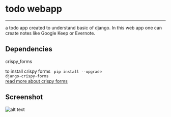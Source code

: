 # todo webapp
------------

a todo app created to understand basic of django.
In this web app one can create notes like Google Keep or Evernote.

Dependencies
------------
 
 crispy_forms
 
 to install crispy forms <code>  pip install --upgrade django-crispy-forms </code>
  <br/>
  <a href="https://django-crispy-forms.readthedocs.io/en/latest/install.html" target="_blank">read more about crispy forms</a>

Screenshot  
------------

  ![alt text](https://github.com/itsvinayak/todo/blob/master/screenshot.png)

